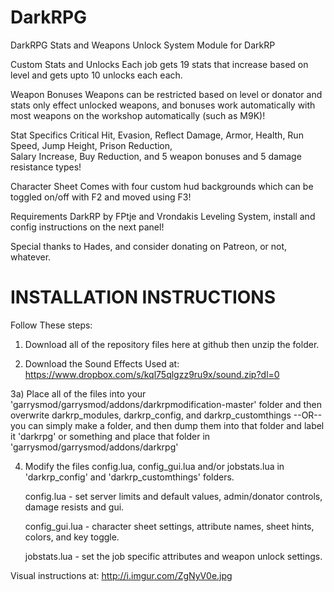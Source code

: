 # DarkRPG
DarkRPG Stats and Weapons Unlock System Module for DarkRP

Custom Stats and Unlocks
	Each job gets 19 stats that increase based on level and gets upto 10 unlocks each each. 

Weapon Bonuses
	Weapons can be restricted based on level or donator and stats only effect unlocked weapons, 
	and bonuses work automatically with most weapons on the workshop automatically (such as M9K)!

Stat Specifics
	Critical Hit, Evasion, Reflect Damage, Armor, Health, Run Speed, Jump Height, Prison Reduction, 	
	Salary Increase, Buy Reduction, and 5 weapon bonuses and 5 damage resistance types!

Character Sheet
	Comes with four custom hud backgrounds which can be toggled on/off with F2 and moved using F3!

Requirements
	DarkRP by FPtje and Vrondakis Leveling System, install and config instructions on the next panel!

Special thanks to Hades, and consider donating on Patreon, or not, whatever.


# INSTALLATION INSTRUCTIONS

Follow These steps:

1) Download all of the repository files here at github then unzip the folder.

2) Download the Sound Effects Used at: https://www.dropbox.com/s/kql75qlgzz9ru9x/sound.zip?dl=0

3a) Place all of the files into your 'garrysmod/garrysmod/addons/darkrpmodification-master' folder and then overwrite darkrp_modules, darkrp_config, and darkrp_customthings --OR-- you can simply make a folder, and then dump them into that folder and label it 'darkrpg' or something and place that folder in 'garrysmod/garrysmod/addons/darkrpg'

4) Modify the files config.lua, config_gui.lua and/or jobstats.lua in 'darkrp_config' and 'darkrp_customthings' folders.

	config.lua - set server limits and default values, admin/donator controls, damage resists and gui.

	config_gui.lua - character sheet settings, attribute names, sheet hints, colors, and key toggle.

	jobstats.lua - set the job specific attributes and weapon unlock settings.

Visual instructions at: 
http://i.imgur.com/ZgNyV0e.jpg

